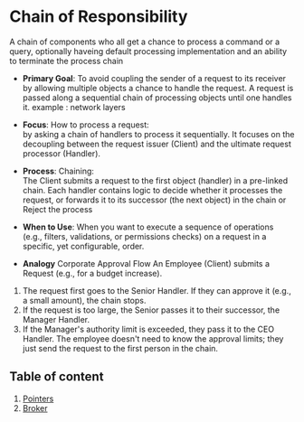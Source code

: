 # Chain of Responsibility

A chain of components who all get a chance to process a command or a query, optionally haveing default processing implementation and an ability to terminate the process chain

* **Primary Goal**: 
To avoid coupling the sender of a request to its receiver by allowing multiple objects a chance to handle the request. A request is passed along a sequential chain of processing objects until one handles it.
example : network layers

* **Focus**:  How to process a request:  
 by asking a chain of handlers to process it sequentially. It focuses on the decoupling between the request issuer (Client) and the ultimate request processor (Handler).

* **Process**:  Chaining:  
 The Client submits a request to the first object (handler) in a pre-linked chain. Each handler contains logic to decide whether it processes the request, or forwards it to its successor (the next object) in the chain or Reject the process

* **When to Use**: 
    When you want to execute a sequence of operations (e.g., filters, validations, or permissions checks) on a request in a specific, yet configurable, order.

* **Analogy**
Corporate Approval Flow
An Employee (Client) submits a Request (e.g., for a budget increase).
1. The request first goes to the Senior Handler. If they can approve it (e.g., a small amount), the chain stops.
2. If the request is too large, the Senior passes it to their successor, the Manager Handler.
3. If the Manager's authority limit is exceeded, they pass it to the CEO Handler. The employee doesn't need to know the approval limits; they just send the request to the first person in the chain.

## Table of content
1. [Pointers](./Pointers.cpp)
2. [Broker](./Broker.cpp)